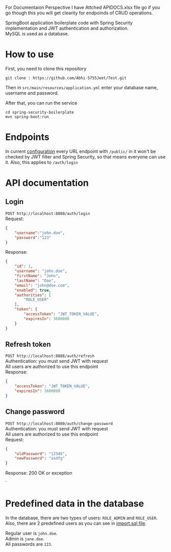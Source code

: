 For Documentaion Perspective I have Attched APIDOCS.xlsx file go if you go though this you will get clearity for endpoinds of CRUD operations.

SpringBoot application boilerplate code with Spring Security implementation and JWT authentication and authorization.  
MySQL is used as a database.

# How to use

First, you need to clone this repository  

```git clone : https://github.com/Abhi-5755Jeet/Test.git```  

Then in ```src/main/resources/application.yml``` enter your database name, username and password.  

After that, you can run the service

```
cd spring-security-boilerplate
mvn spring-boot:run
```

# Endpoints
In current [configuration](https://github.com/boris-ns/spring-security-boilerplate/blob/master/src/main/java/com/borisns/securitydemo/config/WebSecurityConfig.java)
every URL endpoint with ```/public/``` in it won't be checked by JWT filter and Spring Security, so that means everyone can use it.
Also, this applies to ```/auth/login```

# API documentation

## Login
```POST http://localhost:8080/auth/login```  
Request:  
```json
{
	"username":"john.doe",
	"password":"123"
}
```
Response:  
```json
{
    "id": 1,
    "username": "john.doe",
    "firstName": "John",
    "lastName": "Doe",
    "email": "john@doe.com",
    "enabled": true,
    "authorities": [
        "ROLE_USER"
    ],
    "token": {
        "accessToken": "JWT_TOKEN_VALUE",
        "expiresIn": 3600000
    }
}
```

## Refresh token
```POST http://localhost:8888/auth/refresh```  
Authentication: you must send JWT with request  
All users are authorized to use this endpoint  
Response:  
```json
{
    "accessToken": "JWT_TOKEN_VALUE",
    "expiresIn": 3600000
}
```

## Change password
```POST http://localhost:8080/auth/change-password```  
Authentication: you must send JWT with request  
All users are authorized to use this endpoint  
Request:  
```json
{
    "oldPassword": "12345",
    "newPassword": "asdfg"
}
```
Response: 200 OK or exception


`

# Predefined data in the database
In the database, there are two types of users: ```ROLE_ADMIN``` and ```ROLE_USER```.  
Also, there are 2 predefined users as you can see in [import.sql file](https://github.com/boris-ns/spring-security-boilerplate/blob/master/src/main/resources/import.sql).  

Regular user is ```john.doe```.  
Admin is ```jane.doe```.  
All passwords are ``123``.
